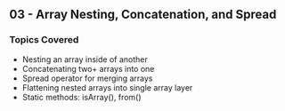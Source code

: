 ## 03 - Array Nesting, Concatenation, and Spread

### Topics Covered

- Nesting an array inside of another
- Concatenating two+ arrays into one
- Spread operator for merging arrays
- Flattening nested arrays into single array layer
- Static methods: isArray(), from()

